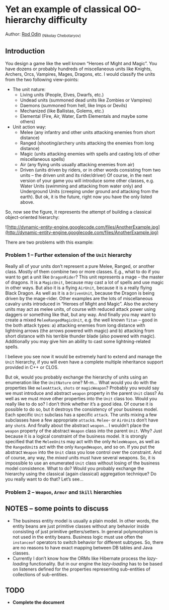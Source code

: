 # Yet an example of classical OO-hierarchy difficulty #

Author: [Rod Odin](mailto:rododin@gmail.com) <sub>(Nikolay Chebotaryov)</sub>

## Introduction ##

You design a game like the well known “Heroes of Might and Magic”. You have dozens or probably hundreds of miscellaneous units like Knights, Archers, Orcs, Vampires, Mages, Dragons, etc. I would classify the units from the two following view-points:
  * The unit nature:
    * Living units (People, Elves, Dwarfs, etc.)
    * Undead units (summoned dead units like Zombies or Vampires)
    * Daemons (summoned from hell, like Imps or Devils)
    * Mechanized (like Ballistas, Golems, etc.)
    * Elemental (Fire, Air, Water, Earth Elementals and maybe some others)
  * Unit action way:
    * Melee (any infantry and other units attacking enemies from short distance)
    * Ranged (shooting/archery units attacking the enemies from long distance)
    * Magic (units attacking enemies with spells and casting lots of other miscellaneous spells)
    * Air (any flying units usually attacking enemies from air)
    * Driven (units driven by riders, or in other words consisting from two units – the driven unit and its rider/driver)
Of course, in the next version of your game you will introduce some other classes, e.g. Water Units (swimming and attacking from water only) and Underground Units (creeping under ground and attacking from the earth). But ok, it is the future, right now you have the only listed above.

So, now see the figure, it represents the attempt of building a classical object-oriented hierarchy:

![http://dynamic-entity-engine.googlecode.com/files/AnotherExample.jpg](http://dynamic-entity-engine.googlecode.com/files/AnotherExample.jpg)

There are two problems with this example:

### Problem 1 – Further extension of the `Unit` hierarchy ###

Really all of your units don’t represent a pure Melee, Ranged, or another class. Mostly of them combine two or more classes. E.g., what to do if you want to get a unit like `DragonRider`? This unit represents a mage – the master of dragons. It is a `MagicUnit`, because may cast a lot of spells and use magic in other ways. But also it is a flying `AirUnit`, because it is a really flying Black Dragon. As well as it is a `DrivenUnit`, because the Dragon is being driven by the mage-rider. Other examples are the lots of miscellaneous cavalry units introduced in “Heroes of Might and Magic”. Also the archery units may act as melee units, of course with reduced attack power using daggers or something like that, but any way. And finally you may want to create a mixed `MeleeRangedMagicUnit`, e.g. the well known `Titan` – good in the both attack types: a) attacking enemies from long distance with lightning arrows (the arrows powered with magic) and b) attacking from short distance with his terrible thunder blade (also powered with magic). Additionally you may give him an ability to cast some lightning-related spells.

I believe you see now it would be extremely hard to extend and manage the `Unit` hierarchy, if you will even have a complete multiple inheritance support provided in C++ or CLOS.

But ok, would you probably exchange the hierarchy of units using an enumeration like the `UnitNature` one? M-m… What would you do with the properties like `meleeAttack`, `shots` or `magicWeapon`? Probably you would say we must introduce and abstract `weapon` property in the parent `Unit` class? As well as we must move other properties into the `Unit` class too. Would you really like to do so? I don’t think whether it’s a good idea. Of course it is possible to do so, but it destroys the consistency of your business model. Each specific `Unit` subclass has a specific `attack`. The units mixing a few subclasses have a few appropriate `attack`s. `Melee`- or `AirUnit`s don’t have any `shot`s. And finally about the abstract `weapon`… I wouldn’t place the `weapon` property of the abstract `Weapon` class into the parent `Unit`. Why? Just because it is a logical constraint of the business model. It is strongly specified that the `MeleeUnit`s may act with the only `MeleeWeapon`, as well as the `RangedUnit`s act with the only `RangedWeapon`, and so on. If you put the abstract `Weapon` into the `Unit` class you lose control over the constraint. And of course, any way, the _mixed_ units must have several weapons.
So, it is impossible to use an enumerated `Unit` class without losing of the business model consistence. What to do?
Would you probably exchange the hierarchy using the classical (again classical) aggregation technique? Do you really want to do that? Let’s see…

### Problem 2 – `Weapon`, `Armor` and `Skill` hierarchies ###

## NOTES – some points to discuss ##
  * The business entity model is usually a plain model. In other words, the entity beans are just primitive classes without any behavior inside consisting of just primitive getters/setters. In general polymorphism is not used in the entity beans. Business logic must use often the `instanceof` operators to switch behavior for different subtypes. So, there are no reasons to have exact mapping between DB tables and Java classes.
  * Currently I don’t know how the ORMs like Hibernate process the _lazy-loading_ functionality. But in our engine the _lazy-loading_ has to be based on listeners defined for the properties representing sub-entities of collections of sub-entities.

## TODO ##

  * **Complete the document**